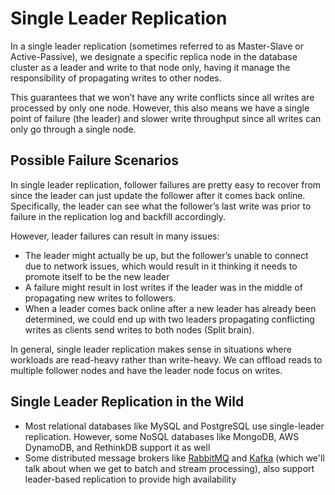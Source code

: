 # Single Leader Replication

In a single leader replication (sometimes referred to as Master-Slave or Active-Passive), we designate a specific replica node in the database cluster as a leader and write to that node only, having it manage the responsibility of propagating writes to other nodes.

This guarantees that we won’t have any write conflicts since all writes are processed by only one node. However, this also means we have a single point of failure (the leader) and slower write throughput since all writes can only go through a single node.

## Possible Failure Scenarios

In single leader replication, follower failures are pretty easy to recover from since the leader can just update the follower after it comes back online. Specifically, the leader can see what the follower’s last write was prior to failure in the replication log and backfill accordingly.

However, leader failures can result in many issues:

- The leader might actually be up, but the follower’s unable to connect due to network issues, which would result in it thinking it needs to promote itself to be the new leader
- A failure might result in lost writes if the leader was in the middle of propagating new writes to followers.
- When a leader comes back online after a new leader has already been determined, we could end up with two leaders propagating conflicting writes as clients send writes to both nodes (Split brain).

In general, single leader replication makes sense in situations where workloads are read-heavy rather than write-heavy. We can offload reads to multiple follower nodes and have the leader node focus on writes.

## Single Leader Replication in the Wild

- Most relational databases like MySQL and PostgreSQL use single-leader replication. However, some NoSQL databases like MongoDB, AWS DynamoDB, and RethinkDB support it as well
- Some distributed message brokers like [RabbitMQ](https://blog.rabbitmq.com/posts/2020/07/disaster-recovery-and-high-availability-101/#data-redundancy-tools---back-ups-and-replication) and [Kafka](https://cwiki.apache.org/confluence/display/kafka/kafka+replication#KafkaReplication-Datareplication) (which we'll talk about when we get to batch and stream processing), also support leader-based replication to provide high availability
